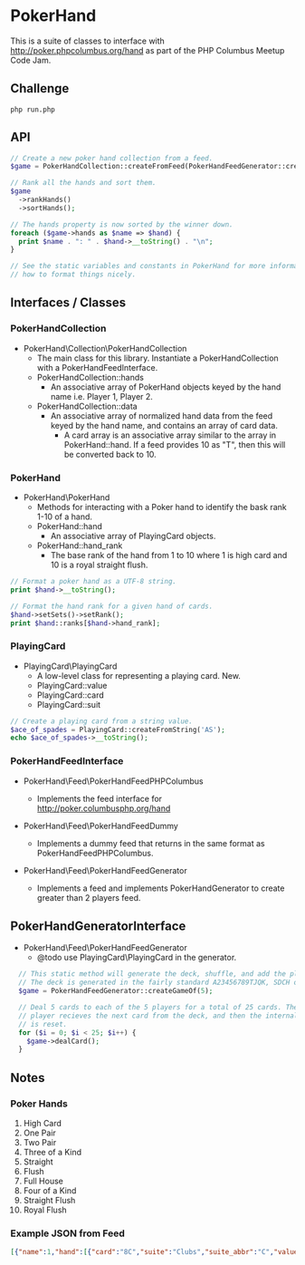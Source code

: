 # PokerHand

This is a suite of classes to interface with http://poker.phpcolumbus.org/hand
as part of the PHP Columbus Meetup Code Jam.

## Challenge

`php run.php`

## API

```php
// Create a new poker hand collection from a feed.
$game = PokerHandCollection::createFromFeed(PokerHandFeedGenerator::createGameOf(2));

// Rank all the hands and sort them.
$game
  ->rankHands()
  ->sortHands();

// The hands property is now sorted by the winner down.
foreach ($game->hands as $name => $hand) {
  print $name . ": " . $hand->__toString() . "\n";
}

// See the static variables and constants in PokerHand for more information on
// how to format things nicely.
```

## Interfaces / Classes

### PokerHandCollection

- PokerHand\Collection\PokerHandCollection
  - The main class for this library. Instantiate a PokerHandCollection with a PokerHandFeedInterface.
  - PokerHandCollection::hands
     - An associative array of PokerHand objects keyed by the hand name i.e. Player 1, Player 2.
  - PokerHandCollection::data
     - An associative array of normalized hand data from the feed keyed by the hand name, and contains an array of card data.
        - A card array is an associative array similar to the array in PokerHand::hand. If a feed provides 10 as "T", then this will be converted back to 10.

### PokerHand

- PokerHand\PokerHand
   - Methods for interacting with a Poker hand to identify the bask rank 1-10 of a hand.
   - PokerHand::hand
      - An associative array of PlayingCard objects.
   - PokerHand::hand_rank
     - The base rank of the hand from 1 to 10 where 1 is high card and 10 is a royal straight flush.

```php
// Format a poker hand as a UTF-8 string.
print $hand->__toString();

// Format the hand rank for a given hand of cards.
$hand->setSets()->setRank();
print $hand::ranks[$hand->hand_rank];
```

### PlayingCard

- PlayingCard\PlayingCard
  - A low-level class for representing a playing card. New.
  - PlayingCard::value
  - PlayingCard::card
  - PlayingCard::suit

```php
// Create a playing card from a string value.
$ace_of_spades = PlayingCard::createFromString('AS');
echo $ace_of_spades->__toString();
```

### PokerHandFeedInterface

- PokerHand\Feed\PokerHandFeedPHPColumbus
   - Implements the feed interface for http://poker.columbusphp.org/hand

- PokerHand\Feed\PokerHandFeedDummy
   - Implements a dummy feed that returns in the same format as PokerHandFeedPHPColumbus.

- PokerHand\Feed\PokerHandFeedGenerator
   - Implements a feed and implements PokerHandGenerator to create greater than 2 players feed.

## PokerHandGeneratorInterface

- PokerHand\Feed\PokerHandFeedGenerator
   - @todo use PlayingCard\PlayingCard in the generator.

```php
  // This static method will generate the deck, shuffle, and add the players.
  // The deck is generated in the fairly standard A23456789TJQK, SDCH order.
  $game = PokerHandFeedGenerator::createGameOf(5);

  // Deal 5 cards to each of the 5 players for a total of 25 cards. The current
  // player recieves the next card from the deck, and then the internal pointer
  // is reset.
  for ($i = 0; $i < 25; $i++) {
    $game->dealCard();
  }
```

## Notes

### Poker Hands

1. High Card
2. One Pair
3. Two Pair
4. Three of a Kind
5. Straight
6. Flush
7. Full House
8. Four of a Kind
9. Straight Flush
10. Royal Flush

### Example JSON from Feed

```json
[{"name":1,"hand":[{"card":"8C","suite":"Clubs","suite_abbr":"C","value":"Eight","value_abbr":8},{"card":"KS","suite":"Spades","suite_abbr":"S","value":"King","value_abbr":"K"},{"card":"QD","suite":"Diamonds","suite_abbr":"D","value":"Queen","value_abbr":"Q"},{"card":"JS","suite":"Spades","suite_abbr":"S","value":"Jack","value_abbr":"J"},{"card":"2S","suite":"Spades","suite_abbr":"S","value":"Two","value_abbr":2}]},{"name":2,"hand":[{"card":"3S","suite":"Spades","suite_abbr":"S","value":"Three","value_abbr":3},{"card":"4H","suite":"Hearts","suite_abbr":"H","value":"Four","value_abbr":4},{"card":"AS","suite":"Spades","suite_abbr":"S","value":"Ace","value_abbr":"A"},{"card":"4C","suite":"Clubs","suite_abbr":"C","value":"Four","value_abbr":4},{"card":"3H","suite":"Hearts","suite_abbr":"H","value":"Three","value_abbr":3}]}]

```
